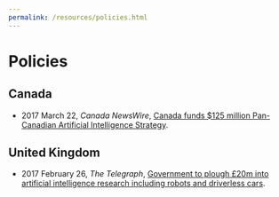 ```yaml
---
permalink: /resources/policies.html
---
```

# Policies

## Canada

* 2017 March 22, *Canada NewsWire*, [Canada funds $125 million Pan-Canadian Artificial Intelligence Strategy](http://www.newswire.ca/news-releases/canada-funds-125-million-pan-canadian-artificial-intelligence-strategy-616876434.html).

## United Kingdom
* 2017 February 26, *The Telegraph*, [Government to plough £20m into artificial intelligence research including robots and driverless cars](http://www.telegraph.co.uk/news/2017/02/26/government-plough-20m-artificial-intelligence-research-including/).
